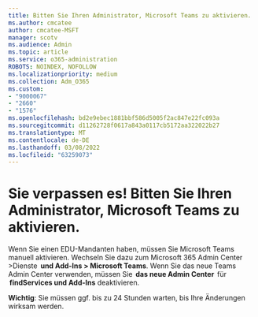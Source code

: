 ```yaml
---
title: Bitten Sie Ihren Administrator, Microsoft Teams zu aktivieren.
ms.author: cmcatee
author: cmcatee-MSFT
manager: scotv
ms.audience: Admin
ms.topic: article
ms.service: o365-administration
ROBOTS: NOINDEX, NOFOLLOW
ms.localizationpriority: medium
ms.collection: Adm_O365
ms.custom:
- "9000067"
- "2660"
- "1576"
ms.openlocfilehash: bd2e9ebec1881bbf586d5005f2ac847e22fc093a
ms.sourcegitcommit: d11262728f0617a843a0117cb5172aa322022b27
ms.translationtype: MT
ms.contentlocale: de-DE
ms.lasthandoff: 03/08/2022
ms.locfileid: "63259073"
---
```

# <a name="youre-missing-out-ask-your-admin-to-enable-microsoft-teams"></a>Sie verpassen es! Bitten Sie Ihren Administrator, Microsoft Teams zu aktivieren.

Wenn Sie einen EDU-Mandanten haben, müssen Sie Microsoft Teams manuell aktivieren. Wechseln Sie dazu zum Microsoft 365 Admin Center >Dienste  **und Add-Ins > Microsoft Teams**. Wenn Sie das neue Teams Admin Center verwenden, müssen Sie  **das neue Admin Center**  für  **findServices und Add-Ins** deaktivieren. 

**Wichtig**: Sie müssen ggf. bis zu 24 Stunden warten, bis Ihre Änderungen wirksam werden.